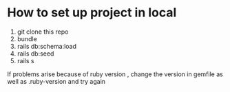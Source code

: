 # How to set up project in local
1. git clone this repo
2. bundle
3. rails db:schema:load
4. rails db:seed
5. rails s

If problems arise because of ruby version , change the version in gemfile as well as .ruby-version and try again